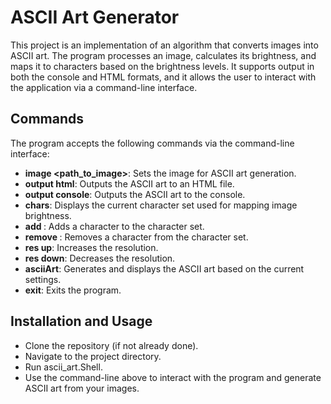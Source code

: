 # ASCII Art Generator

This project is an implementation of an algorithm that converts images into ASCII art.
The program processes an image, calculates its brightness, and maps it to characters based on the brightness levels.
It supports output in both the console and HTML formats, and it allows the user to interact with the application via a command-line interface.

## Commands
The program accepts the following commands via the command-line interface:

- **image <path_to_image>**: Sets the image for ASCII art generation.
- **output html**: Outputs the ASCII art to an HTML file.
- **output console**: Outputs the ASCII art to the console.
- **chars**: Displays the current character set used for mapping image brightness.
- **add <character>**: Adds a character to the character set.
- **remove <character>**: Removes a character from the character set.
- **res up**: Increases the resolution.
- **res down**: Decreases the resolution.
- **asciiArt**: Generates and displays the ASCII art based on the current settings.
- **exit**: Exits the program.

## Installation and Usage
- Clone the repository (if not already done).
- Navigate to the project directory.
- Run ascii_art.Shell.
- Use the command-line above to interact with the program and generate ASCII art from your images.

   

